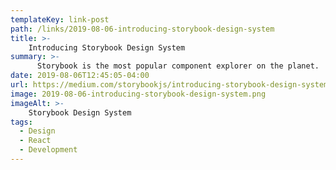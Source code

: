 ```yaml
---
templateKey: link-post
path: /links/2019-08-06-introducing-storybook-design-system
title: >-
    Introducing Storybook Design System
summary: >-
      Storybook is the most popular component explorer on the planet. 
date: 2019-08-06T12:45:05-04:00
url: https://medium.com/storybookjs/introducing-storybook-design-system-23fd9b1ac3c0
image: 2019-08-06-introducing-storybook-design-system.png
imageAlt: >-
    Storybook Design System
tags:
  - Design
  - React
  - Development
---
```

